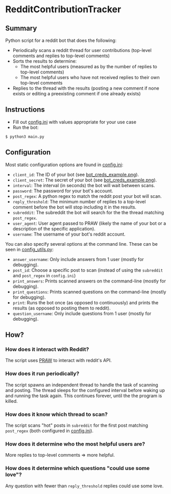 # RedditContributionTracker

## Summary
Python script for a reddit bot that does the following:
- Periodically scans a reddit thread for user contributions (top-level comments and replies to top-level comments)
- Sorts the results to determine:
  - The most helpful users (measured as by the number of replies to top-level comments) 
  - The most helpful users who have not received replies to their own top-level comments
- Replies to the thread with the results (posting a new comment if none exists or editing a preexisting comment if one already exists)

## Instructions
- Fill out [config.ini](https://github.com/nhayesroth/RedditContributionTracker/blob/master/config.ini) with values appropriate for your use case
- Run the bot:
```
$ python3 main.py
```

## Configuration
Most static configuration options are found in [config.ini](https://github.com/nhayesroth/RedditContributionTracker/blob/master/config.ini):
- `client_id`: The ID of your bot (see [bot_creds_example.png](bot_creds_example.png)).
- `client_secret`: The secret of your bot (see [bot_creds_example.png](bot_creds_example.png)).
- `interval`: The interval (in seconds) the bot will wait between scans.
- `password`: The password for your bot's account.
- `post_regex`: A python regex to match the reddit post your bot will scan.
- `reply_threshold`: The minimum number of replies to a top-level comment before the bot will stop including it in the results.
- `subreddit`: The subreddit the bot will search for the the thread matching `post_regex`.
- `user_agent`: User agent passed to PRAW (likely the name of your bot or a description of the specific application).
- `username`: The username of your bot's reddit account.

You can also specify several options at the command line. These can be seen in [config_utils.py](https://github.com/nhayesroth/RedditContributionTracker/blob/master/config_utils.py):
- `answer_username`: Only include answers from 1 user (mostly for debugging).
- `post_id`: Choose a specific post to scan (instead of using the `subreddit` and `post_regex` in `config.ini`)
- `print_answers`: Prints scanned answers on the command-line (mostly for debugging).
- `print_questions`: Prints scanned questions on the command-line (mostly for debugging).
- `print`: Runs the bot once (as opposed to continuously) and prints the results (as opposed to posting them to reddit).
- `question_username`: Only include questions from 1 user (mostly for debugging).


## How?

### How does it interact with Reddit?
The script uses [PRAW](https://praw.readthedocs.io/en/latest/index.html) to interact with reddit's API.

### How does it run periodically?
The script spawns an independent thread to handle the task of scanning and posting. The thread sleeps for the configured interval before waking up and running the task again. This continues forever, until the the program is killed.

### How does it know which thread to scan?
The script scans "hot" posts in `subreddit` for the first post matching `post_regex` (both configured in [config.ini](https://github.com/nhayesroth/RedditContributionTracker/blob/master/config.ini)).

### How does it determine who the most helpful users are?
More replies to top-level comments => more helpful.

### How does it determine which questions "could use some love"?
Any question with fewer than `reply_threshold` replies could use some love.